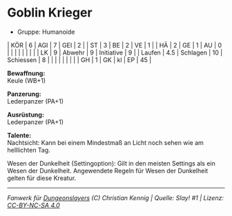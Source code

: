 # Goblin Krieger  
- Gruppe: Humanoide  

| KÖR    | 6   | AGI      | 7  | GEI        | 2  |
| ST     | 3   | BE       | 2  | VE         | 1  |
| HÄ     | 2   | GE       | 1  | AU         | 0  |
|        |     |          |    |            |    |
| LK     | 9   | Abwehr   | 9  | Initiative | 9  |
| Laufen | 4.5 | Schlagen | 10 | Schiessen  | 8  |
|        |     |          |    |            |    |
| GH     | 1   | GK       | kl | EP         | 45 |


**Bewaffnung:**  
Keule (WB+1)

**Panzerung:**  
Lederpanzer (PA+1)

**Ausrüstung:**  
Lederpanzer (PA+1)

**Talente:**  
Nachtsicht: Kann bei einem Mindestmaß an Licht noch sehen wie am helllichten Tag.

Wesen der Dunkelheit (Settingoption): Gilt in den meisten Settings als ein Wesen der Dunkelheit. Angewendete Regeln für Wesen der Dunkelheit gelten für diese Kreatur.





___
*Fanwerk für [Dungeonslayers](https://www.dungeonslayers.net/) (C) Christian Kennig | Quelle: Slay! #1 | Lizenz: [CC-BY-NC-SA 4.0](https://creativecommons.org/licenses/by-nc-sa/4.0/deed.de)*
